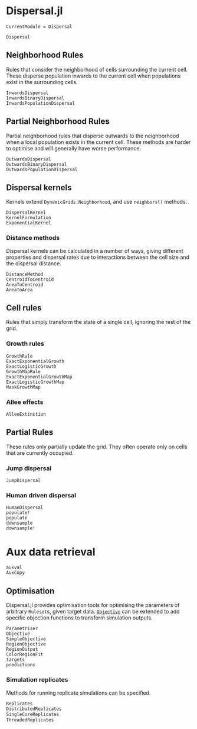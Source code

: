 # Dispersal.jl

```@meta
CurrentModule = Dispersal
```

```@docs
Dispersal
```

## Neighborhood Rules

Rules that consider the neighborhood of cells surrounding the current cell.
These disperse population inwards to the current cell when populations exist 
in the surrounding cells.

```@docs
InwardsDispersal
InwardsBinaryDispersal
InwardsPopulationDispersal
```

## Partial Neighborhood Rules

Partial neighborhood rules that disperse outwards to the neighborhood 
when a local population exists in the current cell. These methods
are harder to optimise and will generally have worse performance.

```@docs
OutwardsDispersal
OutwardsBinaryDispersal
OutwardsPopulationDispersal
```

## Dispersal kernels 

Kernels extend `DynamicGrids.Neighborhood`, and use `neighbors()` methods.

```@docs
DispersalKernel
KernelFormulation
ExponentialKernel
```

### Distance methods

Dispersal kernels can be calculated in a number of ways, giving different 
properties and dispersal rates due to interactions between the cell size
and the dispersal distance.

```@docs
DistanceMethod
CentroidToCentroid
AreaToCentroid
AreaToArea
```

## Cell rules
Rules that simply transform the state of a single cell, ignoring the rest of the grid.


### Growth rules

```@docs
GrowthRule
ExactExponentialGrowth
ExactLogisticGrowth
GrowthMapRule
ExactExponentialGrowthMap
ExactLogisticGrowthMap
MaskGrowthMap
```


### Allee effects

```@docs
AlleeExtinction
```

## Partial Rules

These rules only partially update the grid. They often operate only on cells that
are currently occupied.

### Jump dispersal

```@docs
JumpDispersal
```

### Human driven dispersal

```@docs
HumanDispersal
populate!
populate
downsample
downsample!
```

# Aux data retrieval

```@docs
auxval
AuxCopy
```

## Optimisation

Dispersal.jl provides optimisation tools for optimising the parameters of
arbitrary `Ruleset`s, given target data. [`Objective`](@ref) can be extended to
add specific objection functions to transform simulation outputs.

```@docs
Parametriser
Objective
SimpleObjective
RegionObjective
RegionOutput
ColorRegionFit
targets
predictions
```

### Simulation replicates

Methods for running replicate simulations can be specified.

```julia
Replicates
DistributedReplicates
SingleCoreReplicates
ThreadedReplicates
```
